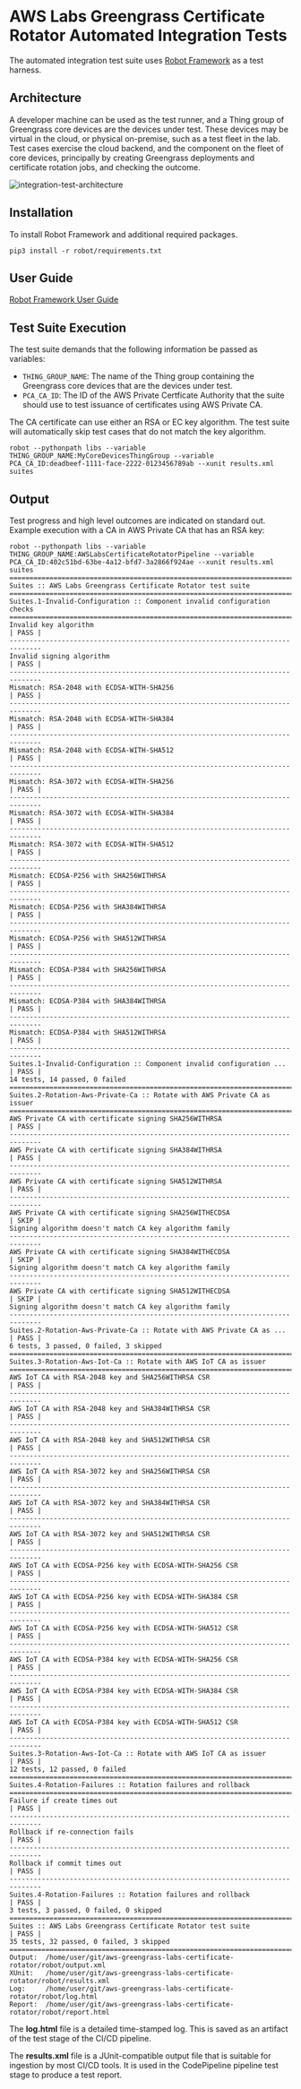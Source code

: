# AWS Labs Greengrass Certificate Rotator Automated Integration Tests

The automated integration test suite uses [Robot Framework](https://robotframework.org/) as a test harness.

## Architecture

A developer machine can be used as the test runner, and a Thing group of Greengrass core devices are the devices under test. These devices may be virtual in the cloud, or physical on-premise, such as a test fleet in the lab. Test cases exercise the cloud backend, and the component on the fleet of core devices, principally by creating Greengrass deployments and certificate rotation jobs, and checking the outcome.

![integration-test-architecture](../images/integration-test-architecture.drawio.png)

## Installation

To install Robot Framework and additional required packages.

```
pip3 install -r robot/requirements.txt
```
## User Guide

[Robot Framework User Guide](https://robotframework.org/robotframework/latest/RobotFrameworkUserGuide.html)

## Test Suite Execution

The test suite demands that the following information be passed as variables:

* `THING_GROUP_NAME`: The name of the Thing group containing the Greengrass core devices that are the devices under test.
* `PCA_CA_ID`: The ID of the AWS Private Certficate Authority that the suite should use to test issuance of certificates using AWS Private CA.

The CA certificate can use either an RSA or EC key algorithm. The test suite will automatically skip test cases that do not match the key algorithm.

```
robot --pythonpath libs --variable THING_GROUP_NAME:MyCoreDevicesThingGroup --variable PCA_CA_ID:deadbeef-1111-face-2222-0123456789ab --xunit results.xml suites
```

## Output

Test progress and high level outcomes are indicated on standard out. Example execution with a CA in AWS Private CA that has an RSA key:

```
robot --pythonpath libs --variable THING_GROUP_NAME:AWSLabsCertificateRotatorPipeline --variable PCA_CA_ID:402c51bd-63be-4a12-bfd7-3a2866f924ae --xunit results.xml suites
==============================================================================
Suites :: AWS Labs Greengrass Certificate Rotator test suite                  
==============================================================================
Suites.1-Invalid-Configuration :: Component invalid configuration checks      
==============================================================================
Invalid key algorithm                                                 | PASS |
------------------------------------------------------------------------------
Invalid signing algorithm                                             | PASS |
------------------------------------------------------------------------------
Mismatch: RSA-2048 with ECDSA-WITH-SHA256                             | PASS |
------------------------------------------------------------------------------
Mismatch: RSA-2048 with ECDSA-WITH-SHA384                             | PASS |
------------------------------------------------------------------------------
Mismatch: RSA-2048 with ECDSA-WITH-SHA512                             | PASS |
------------------------------------------------------------------------------
Mismatch: RSA-3072 with ECDSA-WITH-SHA256                             | PASS |
------------------------------------------------------------------------------
Mismatch: RSA-3072 with ECDSA-WITH-SHA384                             | PASS |
------------------------------------------------------------------------------
Mismatch: RSA-3072 with ECDSA-WITH-SHA512                             | PASS |
------------------------------------------------------------------------------
Mismatch: ECDSA-P256 with SHA256WITHRSA                               | PASS |
------------------------------------------------------------------------------
Mismatch: ECDSA-P256 with SHA384WITHRSA                               | PASS |
------------------------------------------------------------------------------
Mismatch: ECDSA-P256 with SHA512WITHRSA                               | PASS |
------------------------------------------------------------------------------
Mismatch: ECDSA-P384 with SHA256WITHRSA                               | PASS |
------------------------------------------------------------------------------
Mismatch: ECDSA-P384 with SHA384WITHRSA                               | PASS |
------------------------------------------------------------------------------
Mismatch: ECDSA-P384 with SHA512WITHRSA                               | PASS |
------------------------------------------------------------------------------
Suites.1-Invalid-Configuration :: Component invalid configuration ... | PASS |
14 tests, 14 passed, 0 failed
==============================================================================
Suites.2-Rotation-Aws-Private-Ca :: Rotate with AWS Private CA as issuer      
==============================================================================
AWS Private CA with certificate signing SHA256WITHRSA                 | PASS |
------------------------------------------------------------------------------
AWS Private CA with certificate signing SHA384WITHRSA                 | PASS |
------------------------------------------------------------------------------
AWS Private CA with certificate signing SHA512WITHRSA                 | PASS |
------------------------------------------------------------------------------
AWS Private CA with certificate signing SHA256WITHECDSA               | SKIP |
Signing algorithm doesn't match CA key algorithm family
------------------------------------------------------------------------------
AWS Private CA with certificate signing SHA384WITHECDSA               | SKIP |
Signing algorithm doesn't match CA key algorithm family
------------------------------------------------------------------------------
AWS Private CA with certificate signing SHA512WITHECDSA               | SKIP |
Signing algorithm doesn't match CA key algorithm family
------------------------------------------------------------------------------
Suites.2-Rotation-Aws-Private-Ca :: Rotate with AWS Private CA as ... | PASS |
6 tests, 3 passed, 0 failed, 3 skipped
==============================================================================
Suites.3-Rotation-Aws-Iot-Ca :: Rotate with AWS IoT CA as issuer              
==============================================================================
AWS IoT CA with RSA-2048 key and SHA256WITHRSA CSR                    | PASS |
------------------------------------------------------------------------------
AWS IoT CA with RSA-2048 key and SHA384WITHRSA CSR                    | PASS |
------------------------------------------------------------------------------
AWS IoT CA with RSA-2048 key and SHA512WITHRSA CSR                    | PASS |
------------------------------------------------------------------------------
AWS IoT CA with RSA-3072 key and SHA256WITHRSA CSR                    | PASS |
------------------------------------------------------------------------------
AWS IoT CA with RSA-3072 key and SHA384WITHRSA CSR                    | PASS |
------------------------------------------------------------------------------
AWS IoT CA with RSA-3072 key and SHA512WITHRSA CSR                    | PASS |
------------------------------------------------------------------------------
AWS IoT CA with ECDSA-P256 key with ECDSA-WITH-SHA256 CSR             | PASS |
------------------------------------------------------------------------------
AWS IoT CA with ECDSA-P256 key with ECDSA-WITH-SHA384 CSR             | PASS |
------------------------------------------------------------------------------
AWS IoT CA with ECDSA-P256 key with ECDSA-WITH-SHA512 CSR             | PASS |
------------------------------------------------------------------------------
AWS IoT CA with ECDSA-P384 key with ECDSA-WITH-SHA256 CSR             | PASS |
------------------------------------------------------------------------------
AWS IoT CA with ECDSA-P384 key with ECDSA-WITH-SHA384 CSR             | PASS |
------------------------------------------------------------------------------
AWS IoT CA with ECDSA-P384 key with ECDSA-WITH-SHA512 CSR             | PASS |
------------------------------------------------------------------------------
Suites.3-Rotation-Aws-Iot-Ca :: Rotate with AWS IoT CA as issuer      | PASS |
12 tests, 12 passed, 0 failed
==============================================================================
Suites.4-Rotation-Failures :: Rotation failures and rollback                  
==============================================================================
Failure if create times out                                           | PASS |
------------------------------------------------------------------------------
Rollback if re-connection fails                                       | PASS |
------------------------------------------------------------------------------
Rollback if commit times out                                          | PASS |
------------------------------------------------------------------------------
Suites.4-Rotation-Failures :: Rotation failures and rollback          | PASS |
3 tests, 3 passed, 0 failed, 0 skipped
==============================================================================
Suites :: AWS Labs Greengrass Certificate Rotator test suite          | PASS |
35 tests, 32 passed, 0 failed, 3 skipped
==============================================================================
Output:  /home/user/git/aws-greengrass-labs-certificate-rotator/robot/output.xml
XUnit:   /home/user/git/aws-greengrass-labs-certificate-rotator/robot/results.xml
Log:     /home/user/git/aws-greengrass-labs-certificate-rotator/robot/log.html
Report:  /home/user/git/aws-greengrass-labs-certificate-rotator/robot/report.html
```

The __log.html__ file is a detailed time-stamped log. This is saved as an artifact of the test stage of the CI/CD pipeline.

The __results.xml__ file is a JUnit-compatible output file that is suitable for ingestion by most CI/CD tools. It is used in the CodePipeline pipeline test stage to produce a test report.
